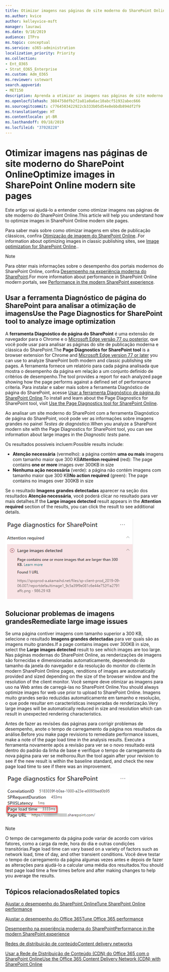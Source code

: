 ```yaml
---
title: Otimizar imagens nas páginas de site moderno do SharePoint Online
ms.author: kvice
author: kelleyvice-msft
manager: laurawi
ms.date: 9/18/2019
audience: ITPro
ms.topic: conceptual
ms.service: o365-administration
localization_priority: Priority
ms.collection:
- Ent_O365
- Strat_O365_Enterprise
ms.custom: Adm_O365
ms.reviewer: sstewart
search.appverid:
- MET150
description: Aprenda a otimizar as imagens nas páginas de site moderno do SharePoint Online.
ms.openlocfilehash: 3884758dfb2f2a81a0a6ac10abcf51932abec666
ms.sourcegitcommit: c7764503422922cb333b05d54e8ebbdb894df2f9
ms.translationtype: HT
ms.contentlocale: pt-BR
ms.lasthandoff: 09/18/2019
ms.locfileid: "37028228"
---
```

# <a name="optimize-images-in-sharepoint-online-modern-site-pages"></a><span data-ttu-id="78bef-103">Otimizar imagens nas páginas de site moderno do SharePoint Online</span><span class="sxs-lookup"><span data-stu-id="78bef-103">Optimize images in SharePoint Online modern site pages</span></span>

<span data-ttu-id="78bef-104">Este artigo vai ajudá-lo a entender como otimizar imagens nas páginas de site moderno do SharePoint Online.</span><span class="sxs-lookup"><span data-stu-id="78bef-104">This article will help you understand how to optimize images in SharePoint Online modern site pages.</span></span>

<span data-ttu-id="78bef-105">Para saber mais sobre como otimizar imagens em sites de publicação clássicos, confira [Otimização de imagem do SharePoint Online](image-optimization-for-sharepoint-online.md)..</span><span class="sxs-lookup"><span data-stu-id="78bef-105">For information about optimizing images in classic publishing sites, see [Image optimization for SharePoint Online](image-optimization-for-sharepoint-online.md)..</span></span>

>[!NOTE]
><span data-ttu-id="78bef-106">Para obter mais informações sobre o desempenho dos portais modernos do SharePoint Online, confira [Desempenho na experiência moderna do SharePoint](https://docs.microsoft.com/pt-BR/sharepoint/modern-experience-performance).</span><span class="sxs-lookup"><span data-stu-id="78bef-106">For more information about performance in SharePoint Online modern portals, see [Performance in the modern SharePoint experience](https://docs.microsoft.com/pt-BR/sharepoint/modern-experience-performance).</span></span>

## <a name="use-the-page-diagnostics-for-sharepoint-tool-to-analyze-image-optimization"></a><span data-ttu-id="78bef-107">Usar a ferramenta Diagnóstico de página do SharePoint para analisar a otimização de imagens</span><span class="sxs-lookup"><span data-stu-id="78bef-107">Use the Page Diagnostics for SharePoint tool to analyze image optimization</span></span>

<span data-ttu-id="78bef-108">A **ferramenta Diagnóstico de página do SharePoint** é uma extensão de navegador para o Chrome e o [Microsoft Edge versão 77 ou posterior](https://www.microsoftedgeinsider.com/en-us/download?form=MI13E8&OCID=MI13E8), que você pode usar para analisar as páginas do site de publicação moderna e clássica do SharePoint.</span><span class="sxs-lookup"><span data-stu-id="78bef-108">The **Page Diagnostics for SharePoint tool** is a browser extension for Chrome and [Microsoft Edge version 77 or later](https://www.microsoftedgeinsider.com/en-us/download?form=MI13E8&OCID=MI13E8) you can use to analyze SharePoint both modern and classic publishing site pages.</span></span> <span data-ttu-id="78bef-109">A ferramenta fornece um relatório para cada página analisada que mostra o desempenho da página em relação a um conjunto definido de critérios de desempenho.</span><span class="sxs-lookup"><span data-stu-id="78bef-109">The tool provides a report for each analyzed page showing how the page performs against a defined set of performance criteria.</span></span> <span data-ttu-id="78bef-110">Para instalar e saber mais sobre a ferramenta Diagnóstico de página do SharePoint, acesse [Usar a ferramenta Diagnóstico de página do SharePoint Online](page-diagnostics-for-spo.md).</span><span class="sxs-lookup"><span data-stu-id="78bef-110">To install and learn about the Page Diagnostics for SharePoint tool, visit [Use the Page Diagnostics tool for SharePoint Online](page-diagnostics-for-spo.md).</span></span>

<span data-ttu-id="78bef-111">Ao analisar um site moderno do SharePoint com a ferramenta Diagnóstico de página do SharePoint, você pode ver as informações sobre imagens grandes no painel _Testes de diagnóstico_.</span><span class="sxs-lookup"><span data-stu-id="78bef-111">When you analyze a SharePoint modern site with the Page Diagnostics for SharePoint tool, you can see information about large images in the _Diagnostic tests_ pane.</span></span>

<span data-ttu-id="78bef-112">Os resultados possíveis incluem:</span><span class="sxs-lookup"><span data-stu-id="78bef-112">Possible results include:</span></span>

- <span data-ttu-id="78bef-113">**Atenção necessária** (vermelho): a página contém **uma ou mais** imagens com tamanho maior que 300 KB</span><span class="sxs-lookup"><span data-stu-id="78bef-113">**Attention required** (red): The page contains **one or more** images over 300KB in size</span></span>
- <span data-ttu-id="78bef-114">**Nenhuma ação necessária** (verde): a página não contém imagens com tamanho maior que 300 KB</span><span class="sxs-lookup"><span data-stu-id="78bef-114">**No action required** (green): The page contains no images over 300KB in size</span></span>

<span data-ttu-id="78bef-115">Se o resultado **Imagens grandes detectadas** aparecer na seção dos resultados **Atenção necessária**, você poderá clicar no resultado para ver mais detalhes.</span><span class="sxs-lookup"><span data-stu-id="78bef-115">If the **Large images detected** result appears in the **Attention required** section of the results, you can click the result to see additional details.</span></span>

![Resultados da ferramenta Diagnóstico de Página](media/modern-portal-optimization/pagediag-large-images.png)

## <a name="remediate-large-image-issues"></a><span data-ttu-id="78bef-117">Solucionar problemas de imagens grandes</span><span class="sxs-lookup"><span data-stu-id="78bef-117">Remediate large image issues</span></span>

<span data-ttu-id="78bef-118">Se uma página contiver imagens com tamanho superior a 300 KB, selecione o resultado **Imagens grandes detectadas** para ver quais são as imagens muito grandes.</span><span class="sxs-lookup"><span data-stu-id="78bef-118">If a page contains images over 300KB in size, select the **Large images detected** result to see which images are too large.</span></span> <span data-ttu-id="78bef-119">Nas páginas modernas do SharePoint Online, as renderizações de imagens são fornecidas e dimensionadas automaticamente, dependendo do tamanho da janela do navegador e da resolução do monitor do cliente.</span><span class="sxs-lookup"><span data-stu-id="78bef-119">In modern SharePoint Online pages, renditions of images are automatically provided and sized depending on the size of the browser window and the resolution of the client monitor.</span></span> <span data-ttu-id="78bef-120">Você sempre deve otimizar as imagens para uso na Web antes de carregá-las no SharePoint Online.</span><span class="sxs-lookup"><span data-stu-id="78bef-120">You should always optimize images for web use prior to upload to SharePoint Online.</span></span> <span data-ttu-id="78bef-121">Imagens muito grandes serão reduzidas automaticamente em tamanho e resolução, o que pode resultar em características inesperadas de renderização.</span><span class="sxs-lookup"><span data-stu-id="78bef-121">Very large images will be automatically reduced in size and resolution which can result in unexpected rendering characteristics.</span></span>

<span data-ttu-id="78bef-122">Antes de fazer as revisões das páginas para corrigir problemas de desempenho, anote o tempo de carregamento da página nos resultados da análise.</span><span class="sxs-lookup"><span data-stu-id="78bef-122">Before you make page revisions to remediate performance issues, make a note of the page load time in the analysis results.</span></span> <span data-ttu-id="78bef-123">Execute a ferramenta novamente após a revisão para ver se o novo resultado está dentro do padrão da linha de base e verifique o tempo de carregamento da nova página para ver se melhorou.</span><span class="sxs-lookup"><span data-stu-id="78bef-123">Run the tool again after your revision to see if the new result is within the baseline standard, and check the new page load time to see if there was an improvement.</span></span>

![Resultados de tempo de carregamento da página](media/modern-portal-optimization/pagediag-page-load-time.png)

>[!NOTE]
><span data-ttu-id="78bef-125">O tempo de carregamento da página pode variar de acordo com vários fatores, como a carga da rede, hora do dia e outras condições transitórias.</span><span class="sxs-lookup"><span data-stu-id="78bef-125">Page load time can vary based on a variety of factors such as network load, time of day, and other transient conditions.</span></span> <span data-ttu-id="78bef-126">Você deve testar o tempo de carregamento da página algumas vezes antes e depois de fazer as alterações para ajudá-lo a calcular uma média dos resultados.</span><span class="sxs-lookup"><span data-stu-id="78bef-126">You should test page load time a few times before and after making changes to help you average the results.</span></span>

## <a name="related-topics"></a><span data-ttu-id="78bef-127">Tópicos relacionados</span><span class="sxs-lookup"><span data-stu-id="78bef-127">Related topics</span></span>

[<span data-ttu-id="78bef-128">Ajustar o desempenho do SharePoint Online</span><span class="sxs-lookup"><span data-stu-id="78bef-128">Tune SharePoint Online performance</span></span>](tune-sharepoint-online-performance.md)

[<span data-ttu-id="78bef-129">Ajustar o desempenho do Office 365</span><span class="sxs-lookup"><span data-stu-id="78bef-129">Tune Office 365 performance</span></span>](tune-office-365-performance.md)

[<span data-ttu-id="78bef-130">Desempenho na experiência moderna do SharePoint</span><span class="sxs-lookup"><span data-stu-id="78bef-130">Performance in the modern SharePoint experience</span></span>](https://docs.microsoft.com/pt-BR/sharepoint/modern-experience-performance.md)

[<span data-ttu-id="78bef-131">Redes de distribuição de conteúdo</span><span class="sxs-lookup"><span data-stu-id="78bef-131">Content delivery networks</span></span>](content-delivery-networks.md)

[<span data-ttu-id="78bef-132">Usar a Rede de Distribuição de Conteúdo (CDN) do Office 365 com o SharePoint Online</span><span class="sxs-lookup"><span data-stu-id="78bef-132">Use the Office 365 Content Delivery Network (CDN) with SharePoint Online</span></span>](use-office-365-cdn-with-spo.md)
